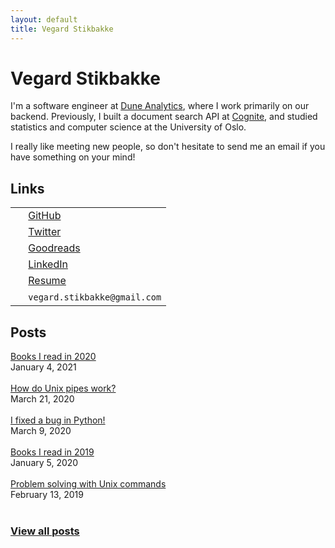 ```yaml
---
layout: default
title: Vegard Stikbakke
---
```


# Vegard Stikbakke

I'm a software engineer at [Dune Analytics](https://duneanalytics.com/), where I work primarily on our backend.
Previously, I built a document search API at [Cognite](https://cognite.com), and studied statistics and computer science at the University of Oslo.

I really like meeting new people, so don't hesitate to send me an email if you have something on your mind!

## Links


<table>
  <tr>
    <td><i class="fab fa-github" aria-hidden="true"></i></td>
    <td>&nbsp;<a href="https://github.com/vegarsti">GitHub</a></td> 
  </tr>
  <tr>
    <td><i class="fab fa-twitter" aria-hidden="true"></i></td>
    <td>&nbsp;<a href="https://twitter.com/vegardstikbakke">Twitter</a></td> 
  </tr>
  <tr>
    <td><i class="fab fa-goodreads" aria-hidden="true"></i></td>
    <td>&nbsp;<a href="https://www.goodreads.com/user/show/3400170-vegard-stikbakke">Goodreads</a></td> 
  </tr>
  <tr>
    <td><i class="fab fa-linkedin" aria-hidden="true"></i></td>
    <td>&nbsp;<a href="https://linkedin.com/in/vegardstikbakke">LinkedIn</a></td> 
  </tr>
  <tr>
    <td><i class="fas fa-file-alt" aria-hidden="true"></i></td>
    <td>&nbsp;<a href="assets/pdf/Resume.pdf">Resume</a></td> 
  </tr>
  <tr>
    <td><i class="fas fa-envelope" aria-hidden="true"></i></td>
    <td>&nbsp;<code>vegard.stikbakke@gmail.com</code></td> 
  </tr>
</table>


## Posts
<div>
<div>
<a href="books-2020/">Books I read in 2020</a>
<br />January 4, 2021
</div>
<br />
<div>
<a href="how-do-pipes-work-sigpipe/">How do Unix pipes work?</a>
<br />March 21, 2020
</div>
<br />
<div>
<a href="python-contribution/">I fixed a bug in Python!</a>
<br />March 9, 2020
</div>
<br />
<div>
<a href="books-2019/">Books I read in 2019</a>
<br />January 5, 2020
</div>
<br />
<div>
<a href="unix/">Problem solving with Unix commands</a>
<br />February 13, 2019
</div>
<br />
<h3><a href="blog/">View all posts</a></h3>
</div>
